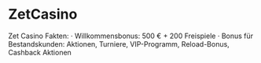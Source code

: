 # ZetCasino
Zet Casino Fakten: · Willkommensbonus: 500 € + 200 Freispiele · Bonus für Bestandskunden: Aktionen, Turniere, VIP-Programm, Reload-Bonus, Cashback Aktionen
